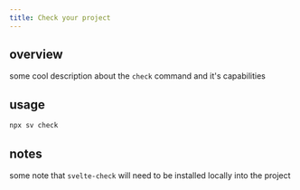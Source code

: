 ```yaml
---
title: Check your project
---
```


## overview

some cool description about the `check` command and it's capabilities

## usage

```bash
npx sv check
```

## notes

some note that `svelte-check` will need to be installed locally into the project
